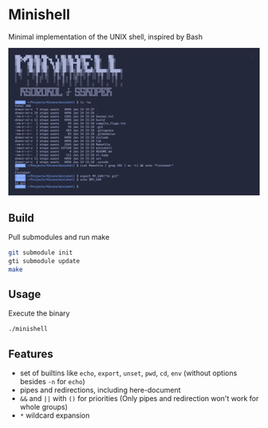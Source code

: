 # Minishell
Minimal implementation of the UNIX shell, inspired by Bash

![Showcase](./preview.png)

## Build
Pull submodules and run make


```bash
git submodule init
gti submodule update
make
```
## Usage
Execute the binary
```bash
./minishell
```

## Features
- set of builtins like `echo`, `export`, `unset`, `pwd`, `cd`, `env` (without options besides `-n` for `echo`)
- pipes and redirections, including here-document
- `&&` and `||` with `()` for priorities (Only pipes and redirection won't work for whole groups)
- `*` wildcard expansion
